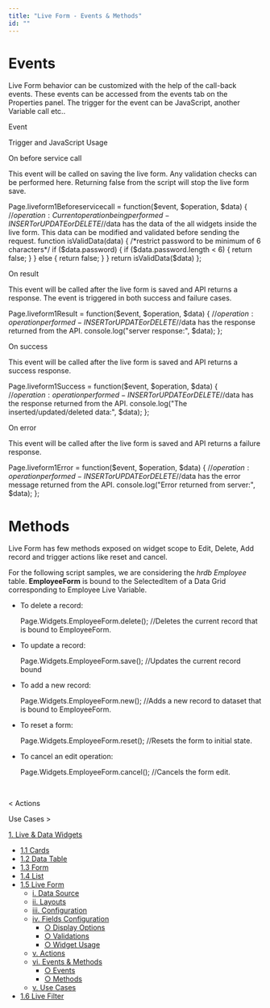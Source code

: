 ```yaml
---
title: "Live Form - Events & Methods"
id: ""
---
```


# Events

Live Form behavior can be customized with the help of the call-back events. These events can be accessed from the events tab on the Properties panel. The trigger for the event can be JavaScript, another Variable call etc..

Event

Trigger and JavaScript Usage

On before service call

This event will be called on saving the live form. Any validation checks can be performed here. Returning false from the script will stop the live form save.

Page.liveform1Beforeservicecall = function($event, $operation, $data) {
//$operation: Current operation being performed - INSERT or UPDATE or DELETE
//$data has the data of the all widgets inside the live form. This data can be modified and validated before sending the request.
        function isValidData(data) {
            /\*restrict password to be minimum of 6 characters\*/
            if ($data.password) {
                if ($data.password.length < 6) {
                    return false;
                }
            } else {
                return false;
            }
        }
        return isValidData($data)
};

On result

This event will be called after the live form is saved and API returns a response. The event is triggered in both success and failure cases.

Page.liveform1Result = function($event, $operation, $data) {
//$operation: operation  performed - INSERT or UPDATE or DELETE
//$data has the response returned from the API.
console.log("server response:", $data);
};

On success

This event will be called after the live form is saved and API returns a success response.

Page.liveform1Success = function($event, $operation, $data) {
//$operation: operation performed - INSERT or UPDATE or DELETE
//$data has the response returned from the API.
console.log("The inserted/updated/deleted data:", $data);
};

On error

This event will be called after the live form is saved and API returns a failure response.

Page.liveform1Error = function($event, $operation, $data) {
//$operation: operation performed - INSERT or UPDATE or DELETE
//$data has the error message returned from the API.
console.log("Error returned from server:", $data);
};

# Methods

Live Form has few methods exposed on widget scope to Edit, Delete, Add record and trigger actions like reset and cancel.

For the following script samples, we are considering the _hrdb_ _Employee_ table. **EmployeeForm** is bound to the SelectedItem of a Data Grid corresponding to Employee Live Variable.

- To delete a record:
    
    Page.Widgets.EmployeeForm.delete(); //Deletes the current record that is bound to EmployeeForm.
    
- To update a record:
    
    Page.Widgets.EmployeeForm.save(); //Updates the current record bound
    
- To add a new record:
    
    Page.Widgets.EmployeeForm.new(); //Adds a new record to dataset that is bound to EmployeeForm.
    
- To reset a form:
    
    Page.Widgets.EmployeeForm.reset(); //Resets the form to initial state.
    
- To cancel an edit operation:
    
    Page.Widgets.EmployeeForm.cancel(); //Cancels the form edit.
    
     

< Actions

Use Cases >

[1\. Live & Data Widgets](/learn/app-development/widgets/widget-library/#data-live)

- [1.1 Cards](/learn/app-development/widgets/datalive/cards/)
- [1.2 Data Table](/learn/app-development/widgets/datalive/data-table/)
- [1.3 Form](/learn/app-development/widgets/datalive/form/)
- [1.4 List](/learn/app-development/widgets/datalive/list/)
- [1.5 Live Form](/learn/app-development/widgets/datalive/live-form/)
    - [i. Data Source](/learn/app-development/widgets/datalive/live-form/live-form-data-source/)
    - [ii. Layouts](/learn/app-development/widgets/datalive/live-form/liveform-layouts/)
    - [iii. Configuration](/learn/app-development/widgets/datalive/live-form/liveform-configurations/)
    - [iv. Fields Configuration](/learn/app-development/widgets/datalive/live-form/fields-configuration/)
        - [○ Display Options](/learn/app-development/widgets/datalive/live-form/fields-configuration/#display)
        - [○ Validations](/learn/app-development/widgets/datalive/live-form/fields-configuration/#validations)
        - [○ Widget Usage](/learn/app-development/widgets/datalive/live-form/fields-configuration/#widgets)
    - [v. Actions](/learn/app-development/widgets/datalive/live-form/liveform-actions/)
    - [vi. Events & Methods](/learn/app-development/widgets/datalive/live-form/events-methods/)
        - [○ Events](#events)
        - [○ Methods](#methods)
    - [v. Use Cases](/learn/app-development/widgets/datalive/live-form/liveform-use-cases/)
- [1.6 Live Filter](/learn/app-development/widgets/datalive/live-filter/)
